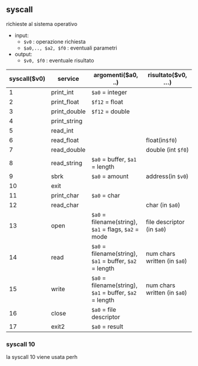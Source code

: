 ## syscall
richieste al sistema operativo
 - input:
	 - `$v0` : operazione richiesta
	 - `$a0,.., $a2, $f0` : eventuali parametri
- output:
	- `$v0, $f0` : eventuale risultato



| syscall($v0) | service      | argomenti($a0, ..)                                          | risultato($v0, …)            |
| ------------ | ------------ | ----------------------------------------------------------- | ---------------------------- |
| 1            | print_int    | `$a0` = integer                                             |                              |
| 2            | print_float  | `$f12` = float                                              |                              |
| 3            | print_double | `$f12` = double                                             |                              |
| 4            | print_string |                                                             |                              |
| 5            | read_int     |                                                             |                              |
| 6            | read_float   |                                                             | float(in`$f0`)               |
| 7            | read_double  |                                                             | double (int `$f0`)           |
| 8            | read_string  | `$a0` = buffer, `$a1` = length                              |                              |
| 9            | sbrk         | `$a0` = amount                                              | address(in `$v0`)            |
| 10           | exit         |                                                             |                              |
| 11           | print_char   | `$a0` = char                                                |                              |
| 12           | read_char    |                                                             | char (in `$a0`)              |
| 13           | open         | `$a0` = filename(string),<br>`$a1` = flags, `$a2` = mode    | file descriptor (in `$a0`)   |
| 14           | read         | `$a0` = filename(string),<br>`$a1` = buffer, `$a2` = length | num chars written (in `$a0`) |
| 15           | write        | `$a0` = filename(string),<br>`$a1` = buffer, `$a2` = length | num chars written (in `$a0`) |
| 16           | close        | `$a0` = file descriptor                                     |                              |
| 17           | exit2        | `$a0` = result                                              |                              |

### syscall 10
la syscall 10 viene usata perh